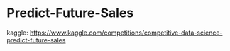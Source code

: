 # Predict-Future-Sales
kaggle: https://www.kaggle.com/competitions/competitive-data-science-predict-future-sales
